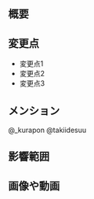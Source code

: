 ## 概要
<!-- このセクションでは、このPRの目的と概要を簡潔に説明してください。 -->


## 変更点

<!-- 具体的な変更内容 -->


- 変更点1
- 変更点2
- 変更点3

## メンション
<!-- このセクションは削除しないでください。 -->
@_kurapon 
@takiidesuu 

## 影響範囲

<!-- 影響が及ぶ可能性がある部分を記載してください。 -->

## 画像や動画

<!-- 画像や動画で変更を記載してください -->

